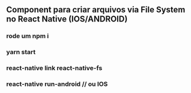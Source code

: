 ## Component para criar arquivos via File System no React Native (IOS/ANDROID)
### rode um npm i
### yarn start
### react-native link react-native-fs
### react-native run-android // ou IOS
